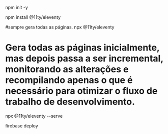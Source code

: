 

npm init -y

npm install @11ty/eleventy

#sempre gera todas as páginas.
npx @11ty/eleventy

# Gera todas as páginas inicialmente, mas depois passa a ser incremental, monitorando as alterações e recompilando apenas o que é necessário para otimizar o fluxo de trabalho de desenvolvimento.
npx @11ty/eleventy --serve



firebase deploy
